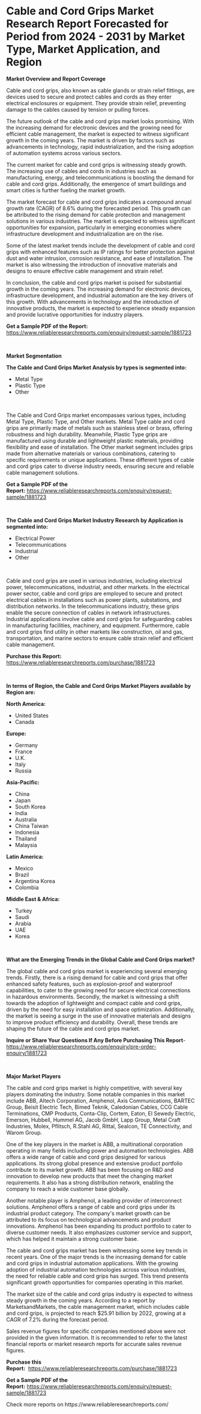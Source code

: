<p><h1>Cable and Cord Grips Market Research Report Forecasted for Period from 2024 -  2031 by Market Type, Market Application, and Region</h1></p><p><strong>Market Overview and Report Coverage</strong></p>
<p><p>Cable and cord grips, also known as cable glands or strain relief fittings, are devices used to secure and protect cables and cords as they enter electrical enclosures or equipment. They provide strain relief, preventing damage to the cables caused by tension or pulling forces.</p><p>The future outlook of the cable and cord grips market looks promising. With the increasing demand for electronic devices and the growing need for efficient cable management, the market is expected to witness significant growth in the coming years. The market is driven by factors such as advancements in technology, rapid industrialization, and the rising adoption of automation systems across various sectors.</p><p>The current market for cable and cord grips is witnessing steady growth. The increasing use of cables and cords in industries such as manufacturing, energy, and telecommunications is boosting the demand for cable and cord grips. Additionally, the emergence of smart buildings and smart cities is further fueling the market growth.</p><p>The market forecast for cable and cord grips indicates a compound annual growth rate (CAGR) of 8.6% during the forecasted period. This growth can be attributed to the rising demand for cable protection and management solutions in various industries. The market is expected to witness significant opportunities for expansion, particularly in emerging economies where infrastructure development and industrialization are on the rise.</p><p>Some of the latest market trends include the development of cable and cord grips with enhanced features such as IP ratings for better protection against dust and water intrusion, corrosion resistance, and ease of installation. The market is also witnessing the introduction of innovative materials and designs to ensure effective cable management and strain relief.</p><p>In conclusion, the cable and cord grips market is poised for substantial growth in the coming years. The increasing demand for electronic devices, infrastructure development, and industrial automation are the key drivers of this growth. With advancements in technology and the introduction of innovative products, the market is expected to experience steady expansion and provide lucrative opportunities for industry players.</p></p>
<p><strong>Get a Sample PDF of the Report:</strong> <a href="https://www.reliableresearchreports.com/enquiry/request-sample/1881723">https://www.reliableresearchreports.com/enquiry/request-sample/1881723</a></p>
<p>&nbsp;</p>
<p><strong>Market Segmentation</strong></p>
<p><strong>The Cable and Cord Grips Market Analysis by types is segmented into:</strong></p>
<p><ul><li>Metal Type</li><li>Plastic Type</li><li>Other</li></ul></p>
<p>&nbsp;</p>
<p><p>The Cable and Cord Grips market encompasses various types, including Metal Type, Plastic Type, and Other markets. Metal Type cable and cord grips are primarily made of metals such as stainless steel or brass, offering robustness and high durability. Meanwhile, Plastic Type grips are manufactured using durable and lightweight plastic materials, providing flexibility and ease of installation. The Other market segment includes grips made from alternative materials or various combinations, catering to specific requirements or unique applications. These different types of cable and cord grips cater to diverse industry needs, ensuring secure and reliable cable management solutions.</p></p>
<p><strong>Get a Sample PDF of the Report:</strong>&nbsp;<a href="https://www.reliableresearchreports.com/enquiry/request-sample/1881723">https://www.reliableresearchreports.com/enquiry/request-sample/1881723</a></p>
<p>&nbsp;</p>
<p><strong>The Cable and Cord Grips Market Industry Research by Application is segmented into:</strong></p>
<p><ul><li>Electrical Power</li><li>Telecommunications</li><li>Industrial</li><li>Other</li></ul></p>
<p>&nbsp;</p>
<p><p>Cable and cord grips are used in various industries, including electrical power, telecommunications, industrial, and other markets. In the electrical power sector, cable and cord grips are employed to secure and protect electrical cables in installations such as power plants, substations, and distribution networks. In the telecommunications industry, these grips enable the secure connection of cables in network infrastructures. Industrial applications involve cable and cord grips for safeguarding cables in manufacturing facilities, machinery, and equipment. Furthermore, cable and cord grips find utility in other markets like construction, oil and gas, transportation, and marine sectors to ensure cable strain relief and efficient cable management.</p></p>
<p><strong>Purchase this Report:</strong>&nbsp; <a href="https://www.reliableresearchreports.com/purchase/1881723">https://www.reliableresearchreports.com/purchase/1881723</a></p>
<p>&nbsp;</p>
<p><strong>In terms of Region, the Cable and Cord Grips Market Players available by Region are:</strong></p>
<p>
    <p> <strong> North America: </strong>
        <ul>
            <li>United States</li>
            <li>Canada</li>
        </ul>
        </p> 
    <p> <strong> Europe: </strong>
        <ul>
            <li>Germany</li>
            <li>France</li>
            <li>U.K.</li>
            <li>Italy</li>
            <li>Russia</li>
        </ul>
        </p> 
    <p> <strong> Asia-Pacific: </strong>
        <ul>
            <li>China</li>
            <li>Japan</li>
            <li>South Korea</li>
            <li>India</li>
            <li>Australia</li>
            <li>China Taiwan</li>
            <li>Indonesia</li>
            <li>Thailand</li>
            <li>Malaysia</li>
        </ul>
        </p> 
    <p> <strong> Latin America: </strong>
        <ul>
            <li>Mexico</li>
            <li>Brazil</li>
            <li>Argentina Korea</li>
            <li>Colombia</li>
        </ul>
        </p> 
    <p> <strong> Middle East & Africa: </strong>
        <ul>
            <li>Turkey</li>
            <li>Saudi</li>
            <li>Arabia</li>
            <li>UAE</li>
            <li>Korea</li>
        </ul>
    </p>
    </p>
<p>&nbsp;</p>
<p><strong>What are the Emerging Trends in the Global Cable and Cord Grips market?</strong></p>
<p><p>The global cable and cord grips market is experiencing several emerging trends. Firstly, there is a rising demand for cable and cord grips that offer enhanced safety features, such as explosion-proof and waterproof capabilities, to cater to the growing need for secure electrical connections in hazardous environments. Secondly, the market is witnessing a shift towards the adoption of lightweight and compact cable and cord grips, driven by the need for easy installation and space optimization. Additionally, the market is seeing a surge in the use of innovative materials and designs to improve product efficiency and durability. Overall, these trends are shaping the future of the cable and cord grips market.</p></p>
<p><strong>Inquire or Share Your Questions If Any Before Purchasing This Report</strong>- <a href="https://www.reliableresearchreports.com/enquiry/pre-order-enquiry/1881723">https://www.reliableresearchreports.com/enquiry/pre-order-enquiry/1881723</a></p>
<p>&nbsp;</p>
<p><strong>Major Market Players</strong></p>
<p><p>The cable and cord grips market is highly competitive, with several key players dominating the industry. Some notable companies in this market include ABB, Altech Corporation, Amphenol, Axis Communications, BARTEC Group, Beisit Electric Tech, Bimed Teknik, Caledonian Cables, CCG Cable Terminations, CMP Products, Conta-Clip, Cortem, Eaton, El Sewedy Electric, Emerson, Hubbell, Hummel AG, Jacob GmbH, Lapp Group, Metal Craft Industries, Molex, Pflitsch, R.Stahl AG, Rittal, Sealcon, TE Connectivity, and Warom Group.</p><p>One of the key players in the market is ABB, a multinational corporation operating in many fields including power and automation technologies. ABB offers a wide range of cable and cord grips designed for various applications. Its strong global presence and extensive product portfolio contribute to its market growth. ABB has been focusing on R&D and innovation to develop new products that meet the changing market requirements. It also has a strong distribution network, enabling the company to reach a wide customer base globally.</p><p>Another notable player is Amphenol, a leading provider of interconnect solutions. Amphenol offers a range of cable and cord grips under its industrial product category. The company's market growth can be attributed to its focus on technological advancements and product innovations. Amphenol has been expanding its product portfolio to cater to diverse customer needs. It also emphasizes customer service and support, which has helped it maintain a strong customer base.</p><p>The cable and cord grips market has been witnessing some key trends in recent years. One of the major trends is the increasing demand for cable and cord grips in industrial automation applications. With the growing adoption of industrial automation technologies across various industries, the need for reliable cable and cord grips has surged. This trend presents significant growth opportunities for companies operating in this market.</p><p>The market size of the cable and cord grips industry is expected to witness steady growth in the coming years. According to a report by MarketsandMarkets, the cable management market, which includes cable and cord grips, is projected to reach $25.91 billion by 2022, growing at a CAGR of 7.2% during the forecast period.</p><p>Sales revenue figures for specific companies mentioned above were not provided in the given information. It is recommended to refer to the latest financial reports or market research reports for accurate sales revenue figures.</p></p>
<p><strong>Purchase this Report:</strong>&nbsp;&nbsp;<a href="https://www.reliableresearchreports.com/purchase/1881723">https://www.reliableresearchreports.com/purchase/1881723</a></p>
<p></p>
<p><strong>Get a Sample PDF of the Report:</strong>&nbsp;<a href="https://www.reliableresearchreports.com/enquiry/request-sample/1881723">https://www.reliableresearchreports.com/enquiry/request-sample/1881723</a></p>
<p>Check more reports on https://www.reliableresearchreports.com/</p>